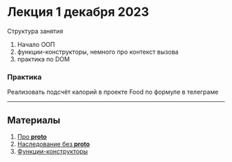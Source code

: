 # Лекция 1 декабря 2023

Структура занятия

1. Начало ООП
2. функции-конструкторы, немного про контекст вызова
3. практика по DOM

### Практика

Реализовать подсчёт калорий в проекте Food по формуле в телеграме

---

## Материалы

1. [Про **proto**](https://developer.mozilla.org/ru/docs/Web/JavaScript/Reference/Global_Objects/Object/proto)
2. [Наследование без **proto**](https://javascript.info/prototype-methods)
3. [Функции-конструкторы](https://learn.javascript.ru/constructor-new)
